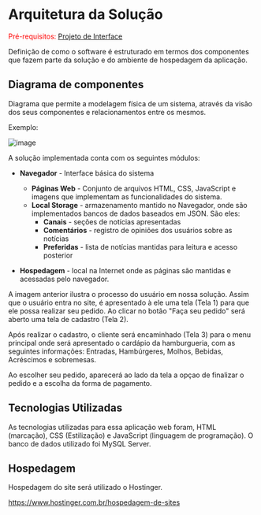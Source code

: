 # Arquitetura da Solução

<span style="color:red">Pré-requisitos: <a href="3-Projeto de Interface.md"> Projeto de Interface</a></span>

Definição de como o software é estruturado em termos dos componentes que fazem parte da solução e do ambiente de hospedagem da aplicação.

## Diagrama de componentes

Diagrama que permite a modelagem física de um sistema, através da visão dos seus componentes e relacionamentos entre os mesmos.

Exemplo: 


![image](https://user-images.githubusercontent.com/93995106/164831713-f74f31a5-d849-479e-8692-3aac2e1e97e6.jpg)
<br>

A solução implementada conta com os seguintes módulos:
- **Navegador** - Interface básica do sistema  
  - **Páginas Web** - Conjunto de arquivos HTML, CSS, JavaScript e imagens que implementam as funcionalidades do sistema.
   - **Local Storage** - armazenamento mantido no Navegador, onde são implementados bancos de dados baseados em JSON. São eles: 
     - **Canais** - seções de notícias apresentadas 
     - **Comentários** - registro de opiniões dos usuários sobre as notícias
     - **Preferidas** - lista de notícias mantidas para leitura e acesso posterior
 
 
 - **Hospedagem** - local na Internet onde as páginas são mantidas e acessadas pelo navegador.


A imagem anterior ilustra o processo do usuário em nossa solução. Assim
que o usuário entra no site, é apresentado à ele uma tela (Tela 1) para que ele possa realizar seu pedido.
Ao clicar no botão "Faça seu pedido" será aberto uma tela de cadastro (Tela 2).

Após realizar o cadastro, o cliente será encaminhado (Tela 3) para o menu 
principal onde será apresentado o cardápio da hamburgueria, com as seguintes informações: Entradas, Hambúrgeres,
Molhos, Bebidas, Acréscimos e sobremesas.

Ao escolher seu pedido, aparecerá ao lado da tela a opçao de finalizar o pedido e a escolha da forma de pagamento.


## Tecnologias Utilizadas

As tecnologias utilizadas para essa aplicação web foram, HTML (marcação), CSS (Estilização) e JavaScript (linguagem de programação).
O banco de dados utilizado foi MySQL Server.


## Hospedagem

Hospedagem do site será utilizado o Hostinger.

https://www.hostinger.com.br/hospedagem-de-sites
